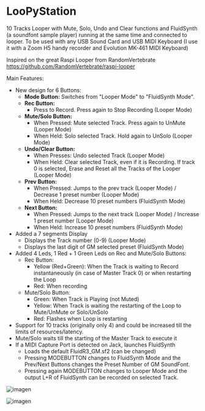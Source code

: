 # LooPyStation

10 Tracks Looper with Mute, Solo, Undo and Clear functions and FluidSynth (a soundfont sample player) running at the same time and connected to looper.
To be used with any USB Sound Card and USB MIDI Keyboard (I use it with a Zoom H5 handy recorder and Evolution MK-461 MIDI Keyboard)

Inspired on the great Raspi Looper from RandomVertebrate https://github.com/RandomVertebrate/raspi-looper

Main Features:
- New design for 6 Buttons:
  - **Mode Button:** Switches from "Looper Mode" to "FluidSynth Mode".
  - **Rec Button:**
    - Press to Record. Press again to Stop Recording (Looper Mode)
  - **Mute/Solo Button:**
    - When Pressed: Mute selected Track. Press again to UnMute (Looper Mode)
    - When Held: Solo selected Track. Hold again to UnSolo (Looper Mode)
  - **Undo/Clear Button:**
    - When Presses: Undo selected Track  (Looper Mode)
    - When Held: Clear selected Track, even if it is Recording. If track 0 is selected, Erase and Reset all the Tracks of the Looper  (Looper Mode)
  - **Prev Button:**
    - When Pressed: Jumps to the prev track (Looper Mode) / Decrease 1 preset number (Looper Mode)
    - When Held: Decrease 10 preset numbers (FluidSynth Mode)
  - **Next Button:**
    - When Pressed: Jumps to the next track (Looper Mode) / Increase 1 preset number (Looper Mode)
    - When Held: Increase 10 preset numbers (FluidSynth Mode)
- Added a 7 segments Display
  - Displays the Track number (0-9) (Looper Mode)
  - Displays the last digit of GM selected preset (FluidSynth Mode)
- Added 4 Leds, 1 Red + 1 Green Leds on Rec and Mute/Solo Buttons:
  - Rec Button:
    - Yellow (Red+Green): When the Track is waiting to Record instantaneously (in case of Master Track 0) or when restarting the Loop
    - Red: When recording
  - Mute/Solo Button:
    - Green: When Track is Playing (not Muted)
    - Yellow: When Track is waiting the restarting of the Loop to Mute/UnMute or Solo/UnSolo
    - Red: Flashes when Loop is restarting
- Support for 10 tracks (originally only 4) and could be increased till the limits of resources/latency.
- Mute/Solo waits till the starting of the Master Track to execute it
- If a MIDI Capture Port is detected on Jack, launches FluidSynth
  - Loads the default FluidR3_GM.sf2 (can be changed)
  - Pressing MODEBUTTON changes to FluidSynth Mode and the Prev/Next Buttons changes the Preset Number of GM SoundFont.
  - Pressing again MODEBUTTON changes to Looper Mode and the output L+R of FluidSynth can be recorded on selected Track.

![imagen](https://github.com/user-attachments/assets/7e4a752f-1773-4dce-8de1-60d16994fe0f)

![imagen](https://github.com/user-attachments/assets/c0264a8e-3662-4eb9-855b-bd9bf15feecf)


